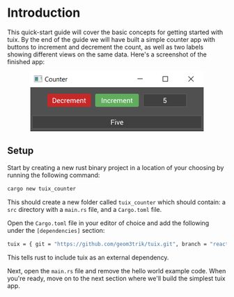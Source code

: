 # Introduction
This quick-start guide will cover the basic concepts for getting started with tuix. By the end of the guide we will have built a simple counter app with buttons to increment and decrement the count, as well as two labels showing different views on the same data. Here's a screenshot of the finished app:

<p align="center"><img src="../images/quick_guide/counter_reactive.png" alt="counter app"></p>

## Setup
Start by creating a new rust binary project in a location of your choosing by running the following command:

```sh
cargo new tuix_counter
```

This should create a new folder called `tuix_counter` which should contain: a `src` directory with a `main.rs` file, and a `Cargo.toml` file.

Open the `Cargo.toml` file in your editor of choice and add the following under the `[dependencies]` section:

```sh
tuix = { git = "https://github.com/geom3trik/tuix.git", branch = "reactive" }
```
This tells rust to include tuix as an external dependency.

Next, open the `main.rs` file and remove the hello world example code. When you're ready, move on to the next section where we'll build the simplest tuix app.